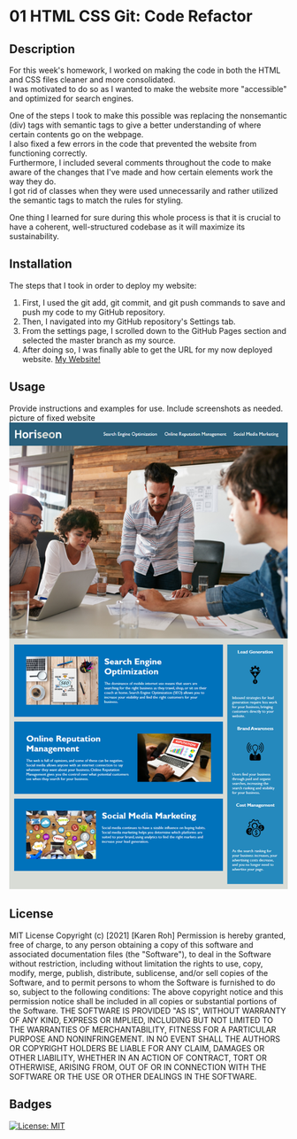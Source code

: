 # 01 HTML CSS Git: Code Refactor

## Description
For this week's homework, I worked on making the code in both the HTML and CSS files cleaner and more consolidated.  
I was motivated to do so as I wanted to make the website more "accessible" and optimized for search engines.  

One of the steps I took to make this possible was replacing the nonsemantic (div) tags with semantic tags to give a better understanding of where certain contents go on the webpage.   
I also fixed a few errors in the code that prevented the website from functioning correctly.  
Furthermore, I included several comments throughout the code to make aware of the changes that I've made and how certain elements work the way they do.  
I got rid of classes when they were used unnecessarily and rather utilized the semantic tags to match the rules for styling.  

One thing I learned for sure during this whole process is that it is crucial to have a coherent, well-structured codebase as it will maximize its sustainability. 

## Installation
The steps that I took in order to deploy my website:
  1. First, I used the git add, git commit, and git push commands to save and push my code to my GitHub repository.
  2. Then, I navigated into my GitHub repository's Settings tab.
  3. From the settings page, I scrolled down to the GitHub Pages section and selected the master branch as my source.
  4. After doing so, I was finally able to get the URL for my now deployed website. 
  [My Website!](https://kroh1031.github.io/week-01/)

## Usage
Provide instructions and examples for use. Include screenshots as needed.
picture of fixed website ![alt text](assets/images/screenshot.png)

## License
MIT License
Copyright (c) [2021] [Karen Roh]
Permission is hereby granted, free of charge, to any person obtaining a copy
of this software and associated documentation files (the "Software"), to deal
in the Software without restriction, including without limitation the rights
to use, copy, modify, merge, publish, distribute, sublicense, and/or sell
copies of the Software, and to permit persons to whom the Software is
furnished to do so, subject to the following conditions:
The above copyright notice and this permission notice shall be included in all
copies or substantial portions of the Software.
THE SOFTWARE IS PROVIDED "AS IS", WITHOUT WARRANTY OF ANY KIND, EXPRESS OR
IMPLIED, INCLUDING BUT NOT LIMITED TO THE WARRANTIES OF MERCHANTABILITY,
FITNESS FOR A PARTICULAR PURPOSE AND NONINFRINGEMENT. IN NO EVENT SHALL THE
AUTHORS OR COPYRIGHT HOLDERS BE LIABLE FOR ANY CLAIM, DAMAGES OR OTHER
LIABILITY, WHETHER IN AN ACTION OF CONTRACT, TORT OR OTHERWISE, ARISING FROM,
OUT OF OR IN CONNECTION WITH THE SOFTWARE OR THE USE OR OTHER DEALINGS IN THE
SOFTWARE.

## Badges 
[![License: MIT](https://img.shields.io/badge/License-MIT-yellow.svg)](https://opensource.org/licenses/MIT)
